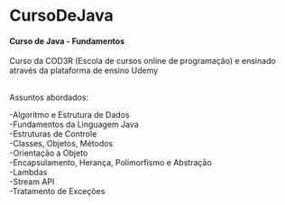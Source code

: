 # CursoDeJava
<h4>Curso de Java - Fundamentos</h4>
Curso da COD3R (Escola de cursos online de programação) e ensinado através da plataforma de ensino Udemy<br /><br />

Assuntos abordados:

-Algoritmo e Estrutura de Dados<br />
-Fundamentos da Linguagem Java<br />
-Estruturas de Controle<br />
-Classes, Objetos, Métodos<br />
-Orientação a Objeto<br />
-Encapsulamento, Herança, Polimorfismo e Abstração<br />
-Lambdas<br />
-Stream API<br />
-Tratamento de Exceções<br />

